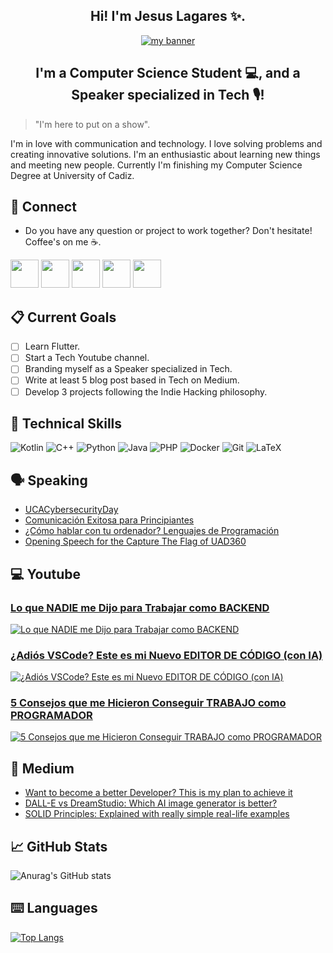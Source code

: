 <h2 align="center"> Hi! I'm Jesus Lagares ✨. </h2>
<p align="center">
  <a href="https://jesuslagares.com/" target="_blank" rel="noreferrer"><img src="https://user-images.githubusercontent.com/48330849/172059498-bebfd793-1406-47e2-b1a4-bdee5a379823.jpg" alt="my banner"></a>
</p>
<h2 align="center"> I'm a Computer Science Student 💻, and a Speaker specialized in Tech 🎙️! </h2>

> "I'm here to put on a show".

I'm in love with communication and technology. 
  I love solving problems and creating innovative solutions. I'm an enthusiastic about learning new things and meeting new people. Currently I'm finishing my Computer Science Degree at University of Cadiz. 

  ## 📩 Connect
* Do you have any question or project to work together? Don't hesitate! Coffee's on me ☕.

<p align="left" >
      <a href="mailto:jesuslagaresgalan@gmail.com?Subject=I%20want%20propose%20you%20something" target="_blank" rel="noreferrer"><img src="https://user-images.githubusercontent.com/48330849/172060688-5e1bf6ca-7bb9-43a2-b202-001170434946.png"  width="45"></a>
        <a href="https://www.linkedin.com/in/jesus-lagares/" target="_blank" rel="noreferrer"><img src="https://user-images.githubusercontent.com/48330849/172059761-c87c0437-c1b5-4e33-8d3e-e00adf4afc57.png"  width="45"></a>
    <a href="http://instagram.com/jesuslagares_" target="_blank" rel="noreferrer"><img src="https://user-images.githubusercontent.com/48330849/172059811-e9699771-f560-4217-b698-d64db9b4fe1c.png"  width="45"></a>
    <a href="https://twitter.com/jesuslagares_" target="_blank" rel="noreferrer"><img src="https://user-images.githubusercontent.com/48330849/172059786-980a496d-654e-4d81-add4-b490553bf34d.png"  width="45"></a>
      <a href="https://www.youtube.com/c/Jes%C3%BAsLagares" target="_blank" rel="noreferrer"><img src="https://user-images.githubusercontent.com/48330849/172059795-66f4370f-8697-42b5-bcb4-b83ebc10f721.png"  width="45"></a>
</p>

## 📋 Current Goals
- [ ] Learn Flutter. 
- [ ] Start a Tech Youtube channel.
- [ ] Branding myself as a Speaker specialized in Tech. 
- [ ] Write at least 5 blog post based in Tech on Medium. 
- [ ] Develop 3 projects following the Indie Hacking philosophy. 

## 💼 Technical Skills   
![Kotlin](https://img.shields.io/badge/kotlin-%230095D5.svg?style=for-the-badge&logo=kotlin&logoColor=white)
![C++](https://img.shields.io/badge/c++-%2300599C.svg?style=for-the-badge&logo=c%2B%2B&logoColor=white)
![Python](https://img.shields.io/badge/python-3670A0?style=for-the-badge&logo=python&logoColor=ffdd54)
![Java](https://img.shields.io/badge/java-%23ED8B00.svg?style=for-the-badge&logo=java&logoColor=white)
![PHP](https://img.shields.io/badge/php-%23777BB4.svg?style=for-the-badge&logo=php&logoColor=white)
![Docker](https://img.shields.io/badge/docker-%230db7ed.svg?style=for-the-badge&logo=docker&logoColor=white)
![Git](https://img.shields.io/badge/git-%23F05033.svg?style=for-the-badge&logo=git&logoColor=white)
![LaTeX](https://img.shields.io/badge/latex-%23008080.svg?style=for-the-badge&logo=latex&logoColor=white)

## 🗣️ Speaking 
* [UCACybersecurityDay](https://www.youtube.com/watch?v=7ZAitPRk4xs&list=PLAM1cgPEehfj31aWH_5Dtr_jz38xpJVRK&ab_channel=Delegaci%C3%B3ndeEstudiantesESI)
* [Comunicación Exitosa para Principiantes](https://www.udemy.com/course/comunicacion-exitosa-para-principiantes/)
* [¿Cómo hablar con tu ordenador? Lenguajes de Programación](https://e4you.org/es/moocs/lenguajes-de-programacion-orientados-ciberseguridad)
* [Opening Speech for the Capture The Flag of UAD360](https://youtu.be/uLm-e6LE5jQ)

## 💻 Youtube 
<!-- YOUTUBE:START -->
### [Lo que NADIE me Dijo para Trabajar como BACKEND](https://www.youtube.com/watch?v=sw5CBll5v7Y)
[![Lo que NADIE me Dijo para Trabajar como BACKEND](https://i.ytimg.com/vi/sw5CBll5v7Y/hqdefault.jpg)](https://www.youtube.com/watch?v=sw5CBll5v7Y)
### [¿Adiós VSCode? Este es mi Nuevo EDITOR DE CÓDIGO (con IA)](https://www.youtube.com/watch?v=3NCZ66o_GXo)
[![¿Adiós VSCode? Este es mi Nuevo EDITOR DE CÓDIGO (con IA)](https://i.ytimg.com/vi/3NCZ66o_GXo/hqdefault.jpg)](https://www.youtube.com/watch?v=3NCZ66o_GXo)
### [5 Consejos que me Hicieron Conseguir TRABAJO como PROGRAMADOR](https://www.youtube.com/watch?v=kjyluB9t-24)
[![5 Consejos que me Hicieron Conseguir TRABAJO como PROGRAMADOR](https://i.ytimg.com/vi/kjyluB9t-24/hqdefault.jpg)](https://www.youtube.com/watch?v=kjyluB9t-24)
<!-- YOUTUBE:END -->
## 📝 Medium 
* [Want to become a better Developer? This is my plan to achieve it](https://medium.com/codex/want-to-become-a-better-developer-this-is-my-plan-to-achieve-it-1ec318f5200d)
* [DALL-E vs DreamStudio: Which AI image generator is better?](https://medium.com/codex/dall-e-vs-dreamstudio-which-ai-image-generator-is-better-c94cdaa9136c)
* [SOLID Principles: Explained with really simple real-life examples](https://medium.com/codex/solid-principles-explained-with-really-simple-real-life-examples-ac8e849d7a78)

## 📈 GitHub Stats 
![Anurag's GitHub stats](https://github-readme-stats.vercel.app/api?username=Lagaress&show_icons=true&theme=tokyonight)

## ⌨️ Languages 
[![Top Langs](https://github-readme-stats.vercel.app/api/top-langs/?username=Lagaress&layout=compact&theme=tokyonight)](https://github.com/Lagaress/github-readme-stats)

